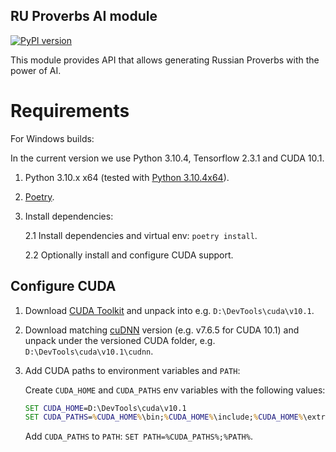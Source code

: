 RU Proverbs AI module
-------
[![PyPI version](https://badge.fury.io/py/ru-proverbs.svg)](https://badge.fury.io/py/ru-proverbs)

This module provides API that allows generating Russian Proverbs with the power of AI.

# Requirements

For Windows builds:

In the current version we use Python 3.10.4, Tensorflow 2.3.1 and CUDA 10.1.

1. Python 3.10.x x64 (tested with [Python 3.10.4x64][python]).

2. [Poetry][poetry].

3. Install dependencies:

   2.1 Install dependencies and virtual env: `poetry install`.

   2.2 Optionally install and configure CUDA support.

## Configure CUDA

1. Download [CUDA Toolkit][cuda-toolkit] and unpack into e.g. `D:\DevTools\cuda\v10.1`.

2. Download matching [cuDNN][cuDNN] version (e.g. v7.6.5 for CUDA 10.1) and unpack under the
   versioned CUDA folder, e.g. `D:\DevTools\cuda\v10.1\cudnn`.

3. Add CUDA paths to environment variables and `PATH`:

   Create `CUDA_HOME` and `CUDA_PATHS` env variables with the following values:
    ```cmd
    SET CUDA_HOME=D:\DevTools\cuda\v10.1
    SET CUDA_PATHS=%CUDA_HOME%\bin;%CUDA_HOME%\include;%CUDA_HOME%\extras;%CUDA_HOME%\libnvvp;%CUDA_HOME%\cudnn\bin;
    ```

   Add `CUDA_PATHS` to `PATH`: `SET PATH=%CUDA_PATHS%;%PATH%`.

[python]: https://www.python.org/downloads/release/python-3104/

[poetry]: https://python-poetry.org/

[tensorflow]: https://www.tensorflow.org/install/pip

[cuda-toolkit]: https://developer.nvidia.com/cuda-10.1-download-archive-update2?target_os=Windows&target_arch=x86_64&target_version=10&target_type=exelocal

[cuDNN]: https://developer.nvidia.com/rdp/cudnn-download
